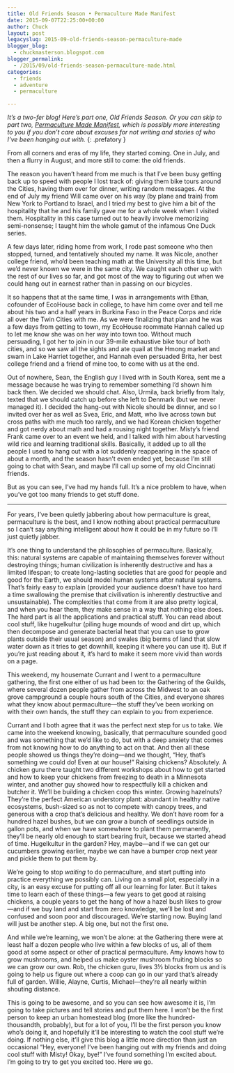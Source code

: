 ```yaml
---
title: Old Friends Season • Permaculture Made Manifest
date: 2015-09-07T22:25:00+00:00
author: Chuck
layout: post
legacyslug: 2015-09-old-friends-season-permaculture-made
blogger_blog:
  - chuckmasterson.blogspot.com
blogger_permalink:
  - /2015/09/old-friends-season-permaculture-made.html
categories:
  - friends
  - adventure
  - permaculture

---
```


*It’s a two-fer blog! Here’s part one, Old Friends Season. Or you can skip to
part two, [Permaculture Made Manifest](#pmm), which is possibly more
interesting to you if you don’t care about excuses for not writing and stories
of who I’ve been hanging out with.* 
{: .prefatory }

From all corners and eras of my life, they started coming. One in July, and
then a flurry in August, and more still to come: the old friends.

The reason you haven’t heard from me much is that I’ve been busy getting back
up to speed with people I lost track of: giving them bike tours around the
Cities, having them over for dinner, writing random messages. At the end of
July my friend Will came over on his way (by plane and train) from New York to
Portland to Israel, and I tried my best to give him a bit of the hospitality
that he and his family gave me for a whole week when I visited them.
Hospitality in this case turned out to heavily involve memorizing
semi-nonsense; I taught him the whole gamut of the infamous One Duck series.

A few days later, riding home from work, I rode past someone who
then stopped, turned, and tentatively shouted my name. It was Nicole, another
college friend, who’d been teaching math at the University all this time, but
we’d never known we were in the same city. We caught each other up with the
rest of our lives so far, and got most of the way to figuring out when we could
hang out in earnest rather than in passing on our bicycles.

It so happens that at the same time, I was in arrangements with Ethan,
cofounder of EcoHouse back in college, to have him come over and tell me about
his two and a half years in Burkina Faso in the Peace Corps and ride all over
the Twin Cities with me. As we were finalizing that plan and he was a few days
from getting to town, my EcoHouse roommate Hannah called up to let me know she
was on her way into town too. Without much persuading, I got her to join in our
39-mile exhaustive bike tour of both cities, and so we saw all the sights and
ate quail at the Hmong market and swam in Lake Harriet together, and Hannah
even persuaded Brita, her best college friend and a friend of mine too, to come
with us at the end.

Out of nowhere, Sean, the English guy I
lived with in South Korea, sent me a message because he was trying to remember
something I’d shown him back then. We decided we should chat. Also, Urmila,
back briefly from Italy, texted that we should catch up before she left to
Denmark (but we never managed it). I decided the hang-out with Nicole should be
dinner, and so I invited over her as well as Svea, Eric, and Matt, who live
across town but cross paths with me much too rarely, and we had Korean chicken
together and got nerdy about math and had a rousing night together. Misty’s
friend Frank came over to an event we held, and I talked with him about
harvesting wild rice and learning traditional skills. Basically, it added up to
all the people I used to hang out with a lot suddenly reappearing in the space
of about a month, and the season hasn’t even ended yet, because I’m still going
to chat with Sean, and maybe I’ll call up some of my old Cincinnati friends.

But as you can see, I’ve had my hands full. It’s a nice problem
to have, when you’ve got too many friends to get stuff done. 

<hr id="pmm" /> 

For years, I’ve been quietly jabbering about how permaculture
is great, permaculture is the best, and I know nothing about practical
permaculture so I can’t say anything intelligent about how it could be in my
future so I’ll just quietly jabber.


It’s one thing to understand the philosophies of permaculture. Basically, this:
natural systems are capable of maintaining themselves forever without
destroying things; human civilization is inherently destructive and has a
limited lifespan; to create long-lasting societies that are good for people and
good for the Earth, we should model human systems after natural systems. That’s
fairly easy to explain (provided your audience doesn’t have too hard a time
swallowing the premise that civilivation is inherently destructive and
unsustainable). The complexities that come from it are also pretty logical, and
when you hear them, they make sense in a way that nothing else does. The hard
part is all the applications and practical stuff. You can read about cool
stuff, like hugelkultur (piling huge mounds of wood and dirt up, which then
decompose and generate bacterial heat that you can use to grow plants outside
their usual season) and swales (big berms of land that slow water down as it
tries to get downhill, keeping it where you can use it). But if you’re just
reading about it, it’s hard to make it seem more vivid than words on a page.

This weekend, my housemate Currant and I went to a permaculture
gathering, the first one either of us had been to: the Gathering of the Guilds,
where several dozen people gather from across the Midwest to an oak grove
campground a couple hours south of the Cities, and everyone shares what they
know about permaculture—the stuff they’ve been working on with their own hands,
the stuff they can explain to you from experience.

Currant
and I both agree that it was the perfect next step for us to take. We came into
the weekend knowing, basically, that permaculture sounded good and was
something that we’d like to do, but with a deep anxiety that comes from not
knowing how to do anything to act on that. And then all these people showed us
things they’re doing—and we thought, “Hey, that’s something we could do! Even
at our house!” Raising chickens? Absolutely. A chicken guru there taught two
different workshops about how to get started and how to keep your chickens from
freezing to death in a Minnesota winter, and another guy showed how to
respectfully kill a chicken and butcher it. We’ll be building a chicken coop
this winter. Growing hazelnuts? They’re the perfect American understory plant:
abundant in healthy native ecosystems, bush-sized so as not to compete with
canopy trees, and generous with a crop that’s delicious and healthy. We don’t
have room for a hundred hazel bushes, but we can grow a bunch of seedlings
outside in gallon pots, and when we have somewhere to plant them permanently,
they’ll be nearly old enough to start bearing fruit, because we started ahead
of time. Hugelkultur in the garden? Hey, maybe—and if we can get our cucumbers
growing earlier, maybe we can have a bumper crop next year and pickle them to
put them by.

We’re going to stop *waiting* to do
permaculture, and start putting into practice everything we possibly can.
Living on a small plot, especially in a city, is an easy excuse for putting off
all our learning for later. But it takes time to learn each of these things—a
few years to get good at raising chickens, a couple years to get the hang of
how a hazel bush likes to grow—and if we buy land and start from zero
knowledge, we’ll be lost and confused and soon poor and discouraged. We’re
starting now. Buying land will just be another step. A big one, but not the
first one.

And while we’re learning, we won’t be alone: at
the Gathering there were at least half a dozen people who live within a few
blocks of us, all of them good at some aspect or other of practical
permaculture. Amy knows how to grow mushrooms, and helped us make oyster
mushroom fruiting blocks so we can grow our own. Rob, the chicken guru, lives
3½ blocks from us and is going to help us figure out where a coop can go in our
yard that’s already full of garden. Willie, Alayne, Curtis, Michael—they’re all
nearly within shouting distance.

This is going to be awesome,
and so you can see how awesome it is, I’m going to take pictures and tell
stories and put them here. I won’t be the first person to keep an urban
homestead blog (more like the hundred-thousandth, probably), but for a lot of
you, I’ll be the first person you know who’s doing it, and hopefully it’ll be
interesting to watch the cool stuff we’re doing. If nothing else, it’ll give
this blog a little more direction than just an occasional “Hey, everyone! I’ve
been hanging out with my friends and doing cool stuff with Misty! Okay, bye!”
I’ve found something I’m excited about. I’m going to try to get you excited
too. Here we go. 
